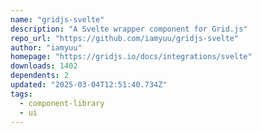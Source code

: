 ```yaml
---
name: "gridjs-svelte"
description: "A Svelte wrapper component for Grid.js"
repo_url: "https://github.com/iamyuu/gridjs-svelte"
author: "iamyuu"
homepage: "https://gridjs.io/docs/integrations/svelte"
downloads: 1402
dependents: 2
updated: "2025-03-04T12:51:40.734Z"
tags: 
  - component-library
  - ui
---
```

